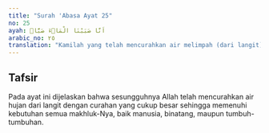 ```yaml
---
title: "Surah 'Abasa Ayat 25"
no: 25
ayah: اَنَّا صَبَبْنَا الْمَاۤءَ صَبًّاۙ
arabic_no: ٢٥
translation: "Kamilah yang telah mencurahkan air melimpah (dari langit),"
---
```


## Tafsir

Pada ayat ini dijelaskan bahwa sesungguhnya Allah telah mencurahkan air hujan dari langit dengan curahan yang cukup besar sehingga memenuhi kebutuhan semua makhluk-Nya, baik manusia, binatang, maupun tumbuh-tumbuhan.